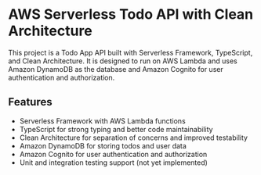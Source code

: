 # AWS Serverless Todo API with Clean Architecture

This project is a Todo App API built with Serverless Framework, TypeScript, and Clean Architecture. It is designed to
run on AWS Lambda and uses Amazon DynamoDB as the database and Amazon Cognito for user authentication and authorization.

## Features

- Serverless Framework with AWS Lambda functions
- TypeScript for strong typing and better code maintainability
- Clean Architecture for separation of concerns and improved testability
- Amazon DynamoDB for storing todos and user data
- Amazon Cognito for user authentication and authorization
- Unit and integration testing support (not yet implemented)


